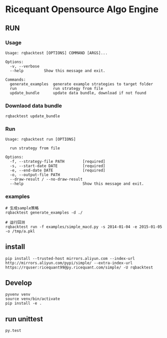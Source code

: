 # Ricequant Opensource Algo Engine

## RUN
### Usage

```
Usage: rqbacktest [OPTIONS] COMMAND [ARGS]...

Options:
  -v, --verbose
  --help         Show this message and exit.

Commands:
  generate_examples  generate example strategies to target folder
  run                run strategy from file
  update_bundle      update data bundle, download if not found
```

### Downlaod data bundle

```
rqbacktest update_bundle
```

### Run
```
Usage: rqbacktest run [OPTIONS]

  run strategy from file

Options:
  -f, --strategy-file PATH        [required]
  -s, --start-date DATE           [required]
  -e, --end-date DATE             [required]
  -o, --output-file PATH
  --draw-result / --no-draw-result
  --help                          Show this message and exit.
```

### examples
```
# 生成sample策略
rqbacktest generate_examples -d ./

# 运行回测
rqbacktest run -f examples/simple_macd.py -s 2014-01-04 -e 2015-01-05 -o /tmp/a.pkl
```


## install
```
pip install --trusted-host mirrors.aliyun.com --index-url http://mirrors.aliyun.com/pypi/simple/ --extra-index-url https://rquser:ricequant99@py.ricequant.com/simple/ -U rqbacktest
```


## Develop
```
pyvenv venv
source venv/bin/activate
pip install -e .
```

## run unittest
```
py.test
```
